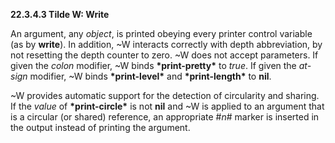 **22.3.4.3 Tilde W: Write** 

An argument, any *object*, is printed obeying every printer control variable (as by **write**). In addition, ~W interacts correctly with depth abbreviation, by not resetting the depth counter to zero. ~W does not accept parameters. If given the *colon* modifier, ~W binds **\*print-pretty\*** to *true*. If given the *at-sign* modifier, ~W binds **\*print-level\*** and **\*print-length\*** to **nil**. 

~W provides automatic support for the detection of circularity and sharing. If the *value* of **\*print-circle\*** is not **nil** and ~W is applied to an argument that is a circular (or shared) reference, an appropriate #*n*# marker is inserted in the output instead of printing the argument. 

